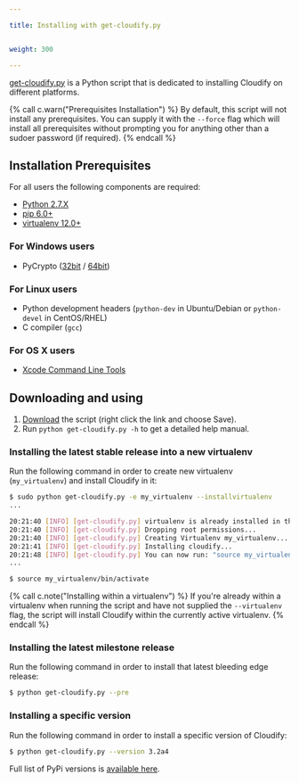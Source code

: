 ```yaml
---

title: Installing with get-cloudify.py


weight: 300

---
```


[get-cloudify.py](http://gigaspaces-repository-eu.s3.amazonaws.com/org/cloudify3/get-cloudify.py) is a Python script that is dedicated to installing Cloudify on different platforms.

{% call c.warn("Prerequisites Installation") %}
By default, this script will not install any prerequisites. You can supply it with the `--force` flag which will install all prerequisites without prompting you for anything other than a sudoer password (if required).
{% endcall %}

## Installation Prerequisites
For all users the following components are required:

* [Python 2.7.X](https://www.python.org/downloads/)
* [pip 6.0+](https://pip.pypa.io/en/stable/installing/)
* [virtualenv 12.0+](https://virtualenv.readthedocs.org/en/latest/installation.html)

### For Windows users
* PyCrypto ([32bit](http://repository.cloudifysource.org/org/cloudify3/components/pycrypto-2.6.win32-py2.7.exe) / [64bit](http://repository.cloudifysource.org/org/cloudify3/components/pycrypto-2.6.win-amd64-py2.7.exe))

### For Linux users
* Python development headers (`python-dev` in Ubuntu/Debian or `python-devel` in CentOS/RHEL)
* C compiler (`gcc`)

### For OS X users
* [Xcode Command Line Tools](https://developer.apple.com/library/ios/technotes/tn2339/_index.html#//apple_ref/doc/uid/DTS40014588-CH1-DOWNLOADING_COMMAND_LINE_TOOLS_IS_NOT_AVAILABLE_IN_XCODE_FOR_OS_X_10_9__HOW_CAN_I_INSTALL_THEM_ON_MY_MACHINE_)

## Downloading and using
1. [Download](http://gigaspaces-repository-eu.s3.amazonaws.com/org/cloudify3/get-cloudify.py) the script (right click the link and choose Save).
2. Run `python get-cloudify.py -h` to get a detailed help manual.

### Installing the latest stable release into a new virtualenv
Run the following command in order to create new virtualenv (`my_virtualenv`) and
install Cloudify in it:

```bash
$ sudo python get-cloudify.py -e my_virtualenv --installvirtualenv
...

20:21:40 [INFO] [get-cloudify.py] virtualenv is already installed in the path.
20:21:40 [INFO] [get-cloudify.py] Dropping root permissions...
20:21:40 [INFO] [get-cloudify.py] Creating Virtualenv my_virtualenv...
20:21:41 [INFO] [get-cloudify.py] Installing cloudify...
20:21:48 [INFO] [get-cloudify.py] You can now run: "source my_virtualenv/bin/activate" to activate the Virtualenv.
...

$ source my_virtualenv/bin/activate

```

{% call c.note("Installing within a virtualenv") %}
If you're already within a virtualenv when running the script and have not supplied the `--virtualenv` flag, the script will install Cloudify within the currently active virtualenv.
{% endcall %}

### Installing the latest milestone release
Run the following command in order to install that latest bleeding edge release:

```bash
$ python get-cloudify.py --pre
```

### Installing a specific version
Run the following command in order to install a specific version of Cloudify:

```bash
$ python get-cloudify.py --version 3.2a4
```

Full list of PyPi versions is [available here](https://pypi.python.org/pypi/cloudify/json).
